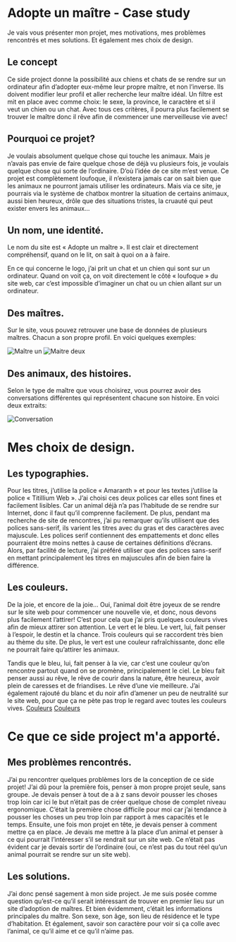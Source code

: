 # Adopte un maître - Case study
Je vais vous présenter mon projet, mes motivations, mes problèmes rencontrés et mes solutions. Et également mes choix de design.

## Le concept
Ce side project donne la possibilité aux chiens et chats de se rendre sur un ordinateur afin d’adopter eux-même leur propre maître, et non l’inverse. Ils doivent modifier leur profil et aller recherche leur maître idéal. Un filtre est mit en place avec comme choix: le sexe, la province, le caractère et si il veut un chien ou un chat. Avec tous ces critères, il pourra plus facilement se trouver le maître donc il rêve afin de commencer une merveilleuse vie avec!

## Pourquoi ce projet?
Je voulais absolument quelque chose qui touche les animaux. Mais je n’avais pas envie de faire quelque chose de déjà vu plusieurs fois, je voulais quelque chose qui sorte de l’ordinaire. D’où l’idée de ce site m’est venue. Ce projet est complètement loufoque, il n’existera jamais car on sait bien que les animaux ne pourront jamais utiliser les ordinateurs. Mais via ce site, je pourrais via le système de chatbox montrer la situation de certains animaux, aussi bien heureux, drôle que des situations tristes, la cruauté qui peut exister envers les animaux…

## Un nom, une identité.

Le nom du site est « Adopte un maître ». Il est clair et directement compréhensif, quand on le lit, on sait à quoi on a à faire.

En ce qui concerne le logo, j’ai prit un chat et un chien qui sont sur un ordinateur. Quand on voit ça, on voit directement le côté « loufoque » du site web, car c’est impossible d’imaginer un chat ou un chien allant sur un ordinateur.

## Des maîtres.
Sur le site, vous pouvez retrouver une base de données de plusieurs maîtres. Chacun a son propre profil. En voici quelques exemples:

![Maître un](https://image.noelshack.com/fichiers/2019/24/2/1560257950-screenshot-2019-06-11-adopte-un-maitre.png)
![Maitre deux](https://image.noelshack.com/fichiers/2019/24/2/1560257949-screenshot-2019-06-11-adopte-un-maitre-1.png)


## Des animaux, des histoires.

Selon le type de maître que vous choisirez, vous pourrez avoir des conversations différentes qui représentent chacune son histoire. En voici deux extraits:

![Conversation](https://image.noelshack.com/fichiers/2019/24/2/1560259620-screenshot-2019-06-11-adopte-un-maitre-2.png)


# Mes choix de design.
## Les typographies.

Pour les titres, j’utilise la police « Amaranth » et pour les textes j’utilise la police « Titillium Web ». J’ai choisi ces deux polices car elles sont fines et facilement lisibles. Car un animal déjà n’a pas l’habitude de se rendre sur Internet, donc il faut qu’il comprenne facilement. De plus, pendant ma recherche de site de rencontres, j’ai pu remarquer qu’ils utilisent que des polices sans-serif, ils varient les titres avec du gras et des caractères avec majuscule. Les polices serif contiennent des empattements et donc elles pourraient être moins nettes à cause de certaines définitions d’écrans. Alors, par facilité de lecture, j’ai préféré utiliser que des polices sans-serif en mettant principalement les titres en majuscules afin de bien faire la différence.


## Les couleurs.

De la joie, et encore de la joie… Oui, l’animal doit être joyeux de se rendre sur le site web pour commencer une nouvelle vie, et donc, nous devons plus facilement l’attirer! C’est pour cela que j’ai pris quelques couleurs vives afin de mieux attirer son attention. Le vert et le bleu. Le vert, lui, fait penser à l’espoir, le destin et la chance. Trois couleurs qui se raccordent très bien au thème du site. De plus, le vert est une couleur rafraîchissante, donc elle ne pourrait faire qu’attirer les animaux.

Tandis que le bleu, lui, fait penser à la vie, car c’est une couleur qu’on rencontre partout quand on se promène, principalement le ciel. Le bleu fait penser aussi au rêve, le rêve de courir dans la nature, être heureux, avoir plein de caresses et de friandises. Le rêve d’une vie meilleure. J’ai également rajouté du blanc et du noir afin d’amener un peu de neutralité sur le site web, pour que ça ne pète pas trop le regard avec toutes les couleurs vives.
[Couleurs](https://image.noelshack.com/fichiers/2019/24/2/1560259745-screenshot-2019-06-11-adopte-un-maitre-3.png)
[Couleurs](https://image.noelshack.com/fichiers/2019/24/2/1560259745-screenshot-2019-06-11-adopte-un-maitre-4.png)

# Ce que ce side project m'a apporté.
## Mes problèmes rencontrés.

J’ai pu rencontrer quelques problèmes lors de la conception de ce side projet! J’ai dû pour la première fois, penser à mon propre projet seule, sans groupe. Je devais penser à tout de a à z sans devoir pousser les choses trop loin car ici le but n’était pas de créer quelque chose de complet niveau ergonomique. C’était la première chose difficile pour moi car j’ai tendance à pousser les choses un peu trop loin par rapport à mes capacités et le temps. Ensuite, une fois mon projet en tête, je devais penser à comment mettre ça en place. Je devais me mettre à la place d’un animal et penser à ce qui pourrait l’intéresser s’il se rendrait sur un site web. Ce n’était pas évident car je devais sortir de l’ordinaire (oui, ce n’est pas du tout réel qu’un animal pourrait se rendre sur un site web).

## Les solutions.

J’ai donc pensé sagement à mon side project. Je me suis posée comme question qu’est-ce qu’il serait intéressant de trouver en premier lieu sur un site d’adoption de maîtres. Et bien évidemment, c’était les informations principales du maître. Son sexe, son âge, son lieu de résidence et le type d’habitation. Et également, savoir son caractère pour voir si ça colle avec l’animal, ce qu’il aime et ce qu’il n’aime pas.

